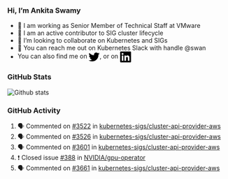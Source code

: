 ### Hi, I’m Ankita Swamy

- 💼 I am working as Senior Member of Technical Staff at VMware
- 👀 I am an active contributor to SIG cluster lifecycle 
- 💞️ I’m looking to collaborate on Kubernetes and SIGs
- 💬 You can reach me out on Kubernetes Slack with handle @swan
- You can also find me on <a href="https://twitter.com/SwamyAnkita" target="blank"><img align="center" src="https://raw.githubusercontent.com/Ankitasw/Ankitasw/master/svg/twitter.svg" alt="Ankitasw" height="25" width="25" color="#1DA1f2" /></a>, or on <a href="https://www.linkedin.com/in/Ankitaswamy/" target="blank"><img align="center" src="https://raw.githubusercontent.com/Ankitasw/Ankitasw/master/svg/linkedin.svg" alt="Ankitasw" height="25" width="25" /></a>

### GitHub Stats
![Github stats](https://github-readme-stats.vercel.app/api?username=Ankitasw&count_private=true&show_icons=true&theme=tokyonight)

### GitHub Activity 
<!--START_SECTION:activity-->
1. 🗣 Commented on [#3522](https://github.com/kubernetes-sigs/cluster-api-provider-aws/issues/3522) in [kubernetes-sigs/cluster-api-provider-aws](https://github.com/kubernetes-sigs/cluster-api-provider-aws)
2. 🗣 Commented on [#3526](https://github.com/kubernetes-sigs/cluster-api-provider-aws/issues/3526) in [kubernetes-sigs/cluster-api-provider-aws](https://github.com/kubernetes-sigs/cluster-api-provider-aws)
3. 🗣 Commented on [#3601](https://github.com/kubernetes-sigs/cluster-api-provider-aws/issues/3601) in [kubernetes-sigs/cluster-api-provider-aws](https://github.com/kubernetes-sigs/cluster-api-provider-aws)
4. ❗️ Closed issue [#388](https://github.com/NVIDIA/gpu-operator/issues/388) in [NVIDIA/gpu-operator](https://github.com/NVIDIA/gpu-operator)
5. 🗣 Commented on [#3661](https://github.com/kubernetes-sigs/cluster-api-provider-aws/issues/3661) in [kubernetes-sigs/cluster-api-provider-aws](https://github.com/kubernetes-sigs/cluster-api-provider-aws)
<!--END_SECTION:activity-->
